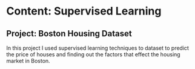 # Content: Supervised Learning
## Project: Boston Housing Dataset

In this project I used supervised learning techniques to dataset to predict the price of houses and finding out the factors that effect the housing market in Boston. 

